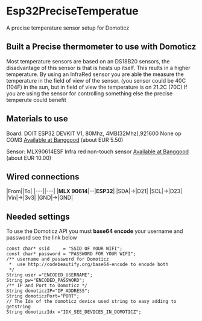 # Esp32PreciseTemperatue
A precise temperature sensor setup for Domoticz

## Built a Precise thermometer to use with Domoticz
Most temperature sensors are based on an DS18B20 sensors, the disadvantage of this sensor is that is heats up itself. This reults in a higher temperature.
By using an InfraRed sensor you are able the measure the temperature in the field of view of the sensor. (you sensor could be 40C (104F) in the sun, but in field of view the temperature is on 21.2C (70C)
If you are using the sensor for controlling something else the precise temperute could benefit

## Materials to use
Board: DOIT ESP32 DEVKIT V1, 80Mhz, 4MB(32Mhz),921600 None op COM3 <a href="https://www.banggood.com/ESP32-Development-Board-WiFiBluetooth-Ultra-Low-Power-Consumption-Dual-Cores-ESP-32-ESP-32S-Board-p-1109512.html?p=VQ141018240205201801">Available at Banggood</a> (about EUR 5.50)

Sensor: MLX90614ESF Infra red non-touch sensor <a href="https://www.banggood.com/nl/MLX90614ESF-AAA-Non-contact-Human-Body-Infrared-IR-Temperature-Sensor-Module-For-Arduino-p-1100990.html?p=VQ141018240205201801">Available at Banggood</a> (about EUR 10.00)

## Wired connections

|From||To|
|---||---|
|**MLX 90614**|--|**ESP32**|
|SDA|->|D21|
|SCL|->|D23|
|Vin|->|3v3|
|GND|->|GND|
 
## Needed settings
To use the Domoticz API you must **base64 encode** your username and password see the link below

```
const char* ssid     = "SSID OF YOUR WIFI";
const char* password = "PASSWORD FOR YOUR WIFI";
/** username and password for Domoticz
 *  use http://codebeautify.org/base64-encode to encode both
 */
String user ="ENCODED_USERNAME";
String pw="ENCODED_PASSWORD";
/** IP and Port to Domoticz */
String domoticzIP="IP_ADDRESS";
String domoticzPort="PORT";
// The Idx of the domoticz device used string to easy adding to getstring
String domoticzIdx ="IDX_SEE_DEVICES_IN_DOMOTICZ";
```
 

